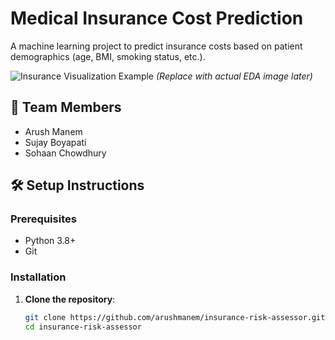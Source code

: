 # Medical Insurance Cost Prediction

A machine learning project to predict insurance costs based on patient demographics (age, BMI, smoking status, etc.).

![Insurance Visualization Example](https://via.placeholder.com/400x200?text=Sample+Visualization) *(Replace with actual EDA image later)*

## 👥 Team Members
- Arush Manem
- Sujay Boyapati
- Sohaan Chowdhury

## 🛠️ Setup Instructions

### Prerequisites
- Python 3.8+
- Git

### Installation
1. **Clone the repository**:
   ```bash
   git clone https://github.com/arushmanem/insurance-risk-assessor.git
   cd insurance-risk-assessor